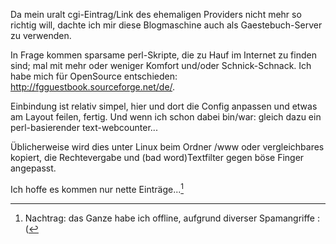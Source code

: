 Da mein uralt cgi-Eintrag/Link des ehemaligen Providers nicht mehr so richtig will, dachte ich mir diese Blogmaschine auch als Gaestebuch-Server zu verwenden.

In Frage kommen sparsame perl-Skripte, die zu Hauf im Internet zu finden sind; mal mit mehr oder weniger Komfort und/oder Schnick-Schnack. Ich habe mich für OpenSource entschieden: http://fgguestbook.sourceforge.net/de/.

Einbindung ist relativ simpel, hier und dort die Config anpassen und etwas am Layout feilen, fertig. Und wenn ich schon dabei bin/war: gleich dazu ein perl-basierender text-webcounter...

Üblicherweise wird dies unter Linux beim Ordner /www oder vergleichbares kopiert, die Rechtevergabe und (bad word)Textfilter gegen böse Finger angepasst.

Ich hoffe es kommen nur nette Einträge...[^note]

[^note]:Nachtrag: das Ganze habe ich offline, aufgrund diverser Spamangriffe :(

